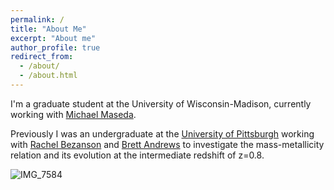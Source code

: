 ```yaml
---
permalink: /
title: "About Me"
excerpt: "About me"
author_profile: true
redirect_from: 
  - /about/
  - /about.html
---
```


I'm a graduate student at the University of Wisconsin-Madison, currently working with [Michael Maseda](http://www.astro.wisc.edu/our-people/faculty/maseda-michael/). 

Previously I was an undergraduate at the [University of Pittsburgh](https://www.physicsandastronomy.pitt.edu/) working with [Rachel Bezanson](https://rachelbezanson.github.io/) and [Brett Andrews](https://bretthandrews.github.io/) to investigate the mass-metallicity relation and its evolution at the intermediate redshift of z=0.8. 

![IMG_7584](https://github.com/zachjlewis/zachjlewis.github.io/assets/43174828/f22ce955-146c-4205-8df2-0a541a2f9d82)

